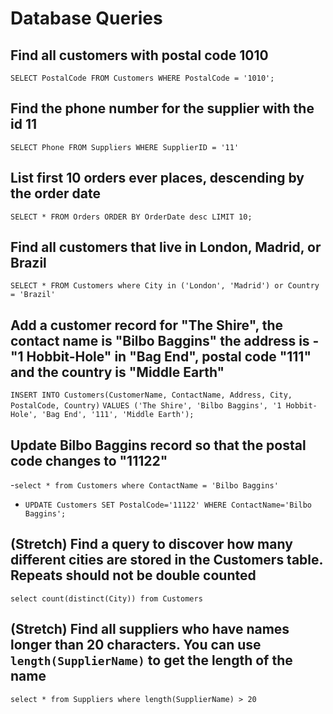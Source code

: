 # Database Queries

## Find all customers with postal code 1010
`SELECT PostalCode FROM Customers WHERE PostalCode = '1010';`
## Find the phone number for the supplier with the id 11
`SELECT Phone FROM Suppliers WHERE SupplierID = '11'`
## List first 10 orders ever places, descending by the order date
`SELECT * FROM Orders ORDER BY OrderDate desc LIMIT 10;`
## Find all customers that live in London, Madrid, or Brazil
`SELECT * FROM Customers where City in ('London', 'Madrid') or Country = 'Brazil'`
## Add a customer record for "The Shire", the contact name is "Bilbo Baggins" the address is -"1 Hobbit-Hole" in "Bag End", postal code "111" and the country is "Middle Earth"
`INSERT INTO Customers(CustomerName, ContactName, Address, City, PostalCode, Country)`
`VALUES ('The Shire', 'Bilbo Baggins', '1 Hobbit-Hole', 'Bag End', '111', 'Middle Earth');`
## Update Bilbo Baggins record so that the postal code changes to "11122"
-`select * from Customers where ContactName = 'Bilbo Baggins'`
- `UPDATE Customers SET PostalCode='11122' WHERE ContactName='Bilbo Baggins';`
## (Stretch) Find a query to discover how many different cities are stored in the Customers table. Repeats should not be double counted
`select count(distinct(City)) from Customers`
## (Stretch) Find all suppliers who have names longer than 20 characters. You can use `length(SupplierName)` to get the length of the name
`select * from Suppliers where length(SupplierName) > 20`

